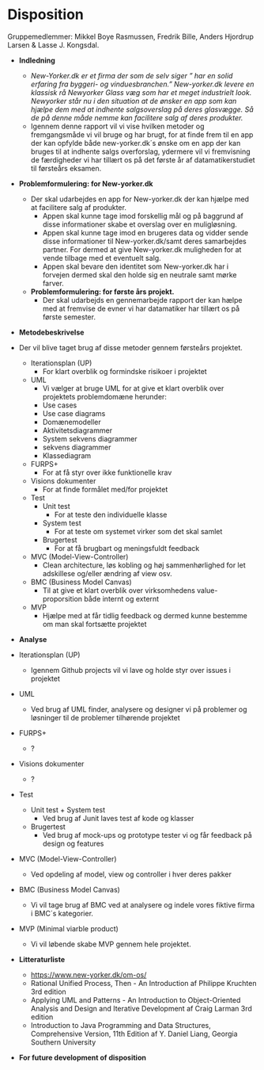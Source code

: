 
# Disposition

Gruppemedlemmer: Mikkel Boye Rasmussen, Fredrik Bille, Anders Hjordrup Larsen & Lasse J. Kongsdal.

- **Indledning**
  - *New-Yorker.dk er et firma der som de selv siger ” har en solid erfaring fra byggeri- og vinduesbranchen.” New-yorker.dk levere en klassisk rå Newyorker Glass væg som har et meget industrielt look. Newyorker står nu i den situation at de ønsker en app som kan hjælpe dem med at indhente salgsoverslag på deres glasvægge. Så de på denne måde nemme kan facilitere salg af deres produkter.*
  - Igennem denne rapport vil vi vise hvilken metoder og fremgangsmåde vi vil bruge og har brugt, for at finde frem til en app der kan opfylde både new-yorker.dk´s ønske om en app der kan bruges til at indhente salgs overforslag, ydermere vil vi fremvisning de færdigheder vi har tillært os på det første år af datamatikerstudiet til førsteårs eksamen.
 
 - **Problemformulering: for New-yorker.dk** 
    - Der skal udarbejdes en app for New-yorker.dk der kan hjælpe med at facilitere salg af produkter.   
      - Appen skal kunne tage imod forskellig mål og på baggrund af disse informationer skabe et overslag over en muligløsning. 
      - Appen skal kunne tage imod en brugeres data og vidder sende disse informationer til New-yorker.dk/samt deres samarbejdes partner. For dermed at give New-yorker.dk muligheden for at vende tilbage med et eventuelt salg. 
      - Appen skal bevare den identitet som New-yorker.dk har i forvejen dermed skal den holde sig en neutrale samt mørke farver.
   - **Problemformulering: for første års projekt.** 
     - Der skal udarbejds en gennemarbejde rapport der kan hælpe med at fremvise de evner vi har datamatiker har tillært os på første semester.    
- **Metodebeskrivelse**
- Der vil blive taget brug af disse metoder gennem førsteårs projektet. 
  - Iterationsplan (UP)
    - For klart overblik og formindske risikoer i projektet
  - UML
    - Vi vælger at bruge UML for at give et klart overblik over projektets problemdomæne herunder:
    - Use cases
    - Use case diagrams
    - Domænemodeller
    - Aktivitetsdiagrammer
    - System sekvens diagrammer
    - sekvens diagrammer
    - Klassediagram
  - FURPS+
    - For at få styr over ikke funktionelle krav
  - Visions dokumenter
    - For at finde formålet med/for projektet
  - Test
    - Unit test
      - For at teste den individuelle klasse
    - System test
      - For at teste om systemet virker som det skal samlet
    - Brugertest
      - For at få brugbart og meningsfuldt feedback
  - MVC (Model-View-Controller)
     - Clean architecture, løs kobling og høj sammenhørlighed for let adskillese og/eller ændring af view osv.
  - BMC (Business Model Canvas)
     - Til at give et klart overblik over virksomhedens value-proporsition både internt og externt
  - MVP
     - Hjælpe med at får tidlig feedback og dermed kunne bestemme om man skal fortsætte projektet
 - **Analyse**
  - Iterationsplan (UP)
    - Igennem Github projects vil vi lave og holde styr over issues i projektet
  - UML
    - Ved brug af UML finder, analysere og designer vi på problemer og løsninger til de problemer tilhørende projektet
  - FURPS+
    - ?
  - Visions dokumenter
    - ?
  - Test
    - Unit test + System test
      - Ved brug af Junit laves test af kode og klasser
    - Brugertest
      - Ved brug af mock-ups og prototype tester vi og får feedback på design og features
  - MVC (Model-View-Controller)
    - Ved opdeling af model, view og controller i hver deres pakker
  - BMC (Business Model Canvas)
    - Vi vil tage brug af BMC ved at analysere og indele vores fiktive firma i BMC´s kategorier. 
  - MVP (Minimal viarble product) 
     - Vi vil løbende skabe MVP gennem hele projektet. 
 - **Litteraturliste**
   - https://www.new-yorker.dk/om-os/
   - Rational Unified Process, Then - An Introduction af Philippe Kruchten 3rd edition
   - Applying UML and Patterns - An Introduction to Object-Oriented Analysis and Design and Iterative Development af Craig Larman 3rd edition
   - Introduction to Java Programming and Data Structures, Comprehensive Version, 11th Edition af Y. Daniel Liang, Georgia Southern University
 - **For future development of disposition**
  
